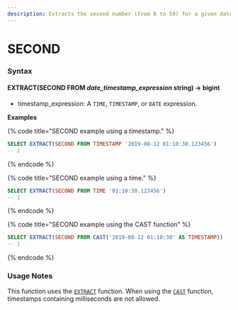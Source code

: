 ```yaml
---
description: Extracts the second number (from 0 to 59) for a given date or timestamp.
---
```


# SECOND

### Syntax <a href="#syntax" id="syntax"></a>

#### EXTRACT(SECOND FROM _date\_timestamp\_expression_ string) → bigint <a href="#extractsecond-from-date_timestamp_expression-string--bigint" id="extractsecond-from-date_timestamp_expression-string--bigint"></a>

* timestamp\_expression: A `TIME`, `TIMESTAMP`, or `DATE` expression.

**Examples**

{% code title="SECOND example using a timestamp." %}
```sql
SELECT EXTRACT(SECOND FROM TIMESTAMP '2019-08-12 01:10:30.123456')
-- 1
```
{% endcode %}

{% code title="SECOND example using a time." %}
```sql
SELECT EXTRACT(SECOND FROM TIME '01:10:30.123456')
-- 1
```
{% endcode %}

{% code title="SECOND example using the CAST function" %}
```sql
SELECT EXTRACT(SECOND FROM CAST('2019-08-12 01:10:30' AS TIMESTAMP))
-- 1
```
{% endcode %}

### Usage Notes <a href="#usage-notes" id="usage-notes"></a>

This function uses the [`EXTRACT`](extract.md) function. When using the [`CAST`](../conversion/cast.md) function, timestamps containing milliseconds are not allowed.
